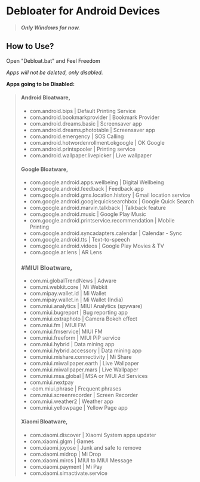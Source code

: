 
# Debloater for Android Devices

> ***Only Windows for now.***

## How to Use?
Open "Debloat.bat" and Feel Freedom

*Apps will not be deleted, only disabled.*

****Apps going to be Disabled:****

> #### Android Bloatware,
> - com.android.bips | Default Printing Service
> - com.android.bookmarkprovider | Bookmark Provider
> - com.android.dreams.basic | Screensaver app
> - com.android.dreams.phototable | Screensaver app
> - com.android.emergency | SOS Calling
> - com.android.hotwordenrollment.okgoogle | OK Google
> - com.android.printspooler | Printing service
> - com.android.wallpaper.livepicker | Live wallpaper
> #### Google Bloatware,
> - com.google.android.apps.wellbeing | Digital Wellbeing
> - com.google.android.feedback | Feedback app
> - com.google.android.gms.location.history | Gmail location service
> - com.google.android.googlequicksearchbox | Google Quick Search
> - com.google.android.marvin.talkback | Talkback feature
> - com.google.android.music | Google Play Music
> - com.google.android.printservice.recommendation | Mobile Printing
> - com.google.android.syncadapters.calendar | Calendar - Sync
> - com.google.android.tts | Text-to-speech
> - com.google.android.videos | Google Play Movies & TV
> - com.google.ar.lens | AR Lens
> ### #MIUI Bloatware,
> 
> - com.mi.globalTrendNews | Adware
> - com.mi.webkit.core | Mi Webkit
> - com.mipay.wallet.id | Mi Wallet
> - com.mipay.wallet.in | Mi Wallet (India)
> - com.miui.analytics | MIUI Analytics (spyware)
> - com.miui.bugreport | Bug reporting app
> - com.miui.extraphoto | Camera Bokeh effect
> - com.miui.fm | MIUI FM
> - com.miui.fmservice| MIUI FM
> - com.miui.freeform | MIUI PiP service
> - com.miui.hybrid | Data mining app
> - com.miui.hybrid.accessory | Data mining app
> - com.miui.mishare.connectivity | Mi Share
> - com.miui.miwallpaper.earth | Live Wallpaper
> - com.miui.miwallpaper.mars | Live Wallpaper
> - com.miui.msa.global | MSA or MIUI Ad Services
> - com.miui.nextpay
> - -com.miui.phrase | Frequent phrases
> - com.miui.screenrecorder | Screen Recorder
> - com.miui.weather2 | Weather app
> - com.miui.yellowpage | Yellow Page app
> #### Xiaomi Bloatware,
> - com.xiaomi.discover | Xiaomi System apps updater
> - com.xiaomi.glgm | Games
> - com.xiaomi.joyose | Junk and safe to remove
> - com.xiaomi.midrop | Mi Drop
> - com.xiaomi.mircs | MIUI to MIUI Message
> - com.xiaomi.payment | Mi Pay
> - com.xiaomi.simactivate.service
